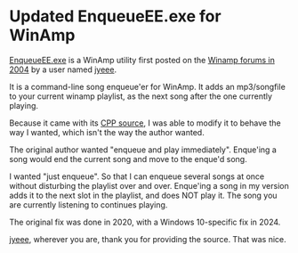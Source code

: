 # Updated EnqueueEE.exe for WinAmp

[EnqueueEE.exe](../https://github.com/ClaireCJS/clairecjs_bat/blob/main/BAT-and-UTIL-files-1/enqueueee2024.zip) is a WinAmp utility first posted on the [Winamp forums in 2004](https://forums.winamp.com/forum/developer-center/winamp-development/176397-enqueue-and-play?p=2244202#post2244202) by a user named [jyeee](https://forums.winamp.com/member/160968-jyeee).

It is a command-line song enqueue'er for WinAmp.  It adds an mp3/songfile to your current winamp playlist, as the next song after the one currently playing.

Because it came with its [CPP source](../enqueueee.cpp), I was able to modify it to behave the way I wanted, which isn't the way the author wanted.  

The original author wanted "enqueue and play immediately".  Enque'ing a song would end the current song and move to the enque'd song.

I wanted "just enqueue".  So that I can enqueue several songs at once without disturbing the playlist over and over.  Enque'ing a song in my version adds it to the next slot in the playlist, and does NOT play it.  The song you are currently listening to continues playing. 

The original fix was done in 2020, with a Windows 10-specific fix in 2024.

[jyeee](https://forums.winamp.com/member/160968-jyeee), wherever you are, thank you for providing the source. That was nice.



